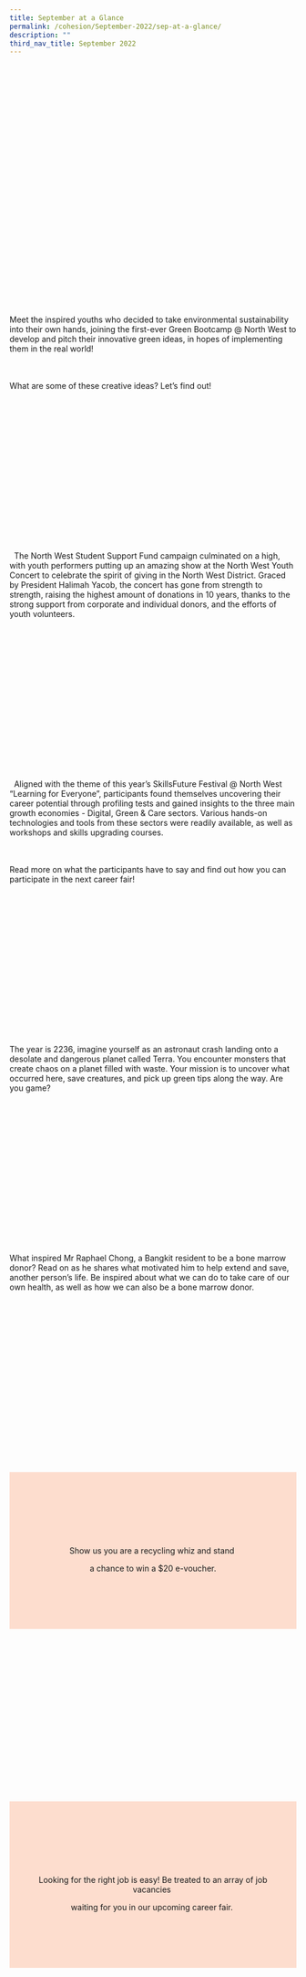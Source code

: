 ```yaml
---
title: September at a Glance
permalink: /cohesion/September-2022/sep-at-a-glance/
description: ""
third_nav_title: September 2022
---
```

&nbsp;

&nbsp;

<style> 

p { 

font-family: 'Lato', sans-serif; 

font-size: 16px; 

line-height: 26px; 

} 

h1, h2, h3, h4, h5, h6, li { 

  font-family: 'Lato', sans-serif; 

} 

.col-1 {width: 8.33%;} 

.col-2 {width: 16.66%;} 

.col-3 {width: 25%;} 

.col-4 {width: 33.33%;} 

.col-5 {width: 41.66%;} 

.col-6 {width: 50%;} 

.col-7 {width: 58.33%;} 

.col-8 {width: 66.66%;} 

.col-9 {width: 75%;} 

.col-10 {width: 83.33%;} 

.col-11 {width: 91.66%;} 

.col-12 {width: 100%;} 

@media only screen and (max-width: 768px) { 

  \[class\*="col-"\] { 

    width: 100%; 

  } 

} 

  </style>&nbsp;

&nbsp;

&nbsp;

<article style="max-width: 650px; width: 100%; margin: auto;">&nbsp;

<div style="width: 100%;">&nbsp;

&nbsp; <img style="width: 100%; max-width: 133px; z-index: 99; position: relative; margin-left: -22px;">&nbsp;

</div>&nbsp;

<div style="width: 100%; max-width: 650px; margin: 20px auto;">&nbsp;

&nbsp; <img style="max-width: 100%;">&nbsp;

</div>&nbsp;

<p style="font-size: 16px;">&nbsp;

&nbsp;&nbsp;&nbsp; <img align="right" style="width: 100%; max-width: 124px; padding: 0px 20px; margin-top: -20px;">&nbsp;

Meet the inspired youths who decided to take environmental sustainability into their own hands, joining the first-ever Green Bootcamp @ North West to develop and pitch their innovative green ideas, in hopes of implementing them in the real world!<br><br>&nbsp;

What are some of these creative ideas? Let’s find out!&nbsp;&nbsp;&nbsp;

</p>&nbsp;

<p>&nbsp;

&nbsp; <a href="https://northwest.cdc.gov.sg/cohesion/September-2022/green-bootcamp-north-west/"><img style="max-width: 100%;"></a>&nbsp;

</p>&nbsp;

<div style="width: 100%; max-width: 650px; margin: 20px auto;">&nbsp;

&nbsp; <img style="max-width: 100%;">&nbsp;

</div>&nbsp;

<p style="font-size: 16px; padding: 0px 25px;">&nbsp;

&nbsp; The North West Student Support Fund campaign culminated on a high, with youth performers putting up an amazing show at the North West Youth Concert to celebrate the spirit of giving in the North West District. Graced by President Halimah Yacob, the concert has gone from strength to strength, raising the highest amount of donations in 10 years, thanks to the strong support from corporate and individual donors, and the efforts of youth volunteers.&nbsp;

</p>&nbsp;

<p>&nbsp;

&nbsp; <a href="https://northwest.cdc.gov.sg/cohesion/September-2022/north-west-youth-concert/"><img style="max-width: 100%;"></a>&nbsp;

</p>&nbsp;

<div style="width: 100%; max-width: 650px; margin: 20px auto;">&nbsp;

&nbsp; <img style="max-width: 100%;">&nbsp;

</div>&nbsp;

<p style="font-size: 16px; padding: 0px 25px;">&nbsp;

&nbsp; Aligned with the theme of this year’s SkillsFuture Festival @ North West “Learning for Everyone”, participants found themselves uncovering their career potential through profiling tests and gained insights to the three main growth economies - Digital, Green &amp; Care sectors. Various hands-on technologies and tools from these sectors were readily available, as well as workshops and skills upgrading courses. <br><br>&nbsp;

Read more on what the participants have to say and find out how you can participate in the next career fair!&nbsp;&nbsp;&nbsp;

</p>&nbsp;

<p>&nbsp;

&nbsp; <a href="https://northwest.cdc.gov.sg/cohesion/September-2022/sff-north-west/"><img style="max-width: 100%;"></a>&nbsp;

</p>&nbsp;

<div style="width: 100%; max-width: 650px; margin: 20px auto;">&nbsp;

&nbsp; <img style="max-width: 100%;">&nbsp;

</div>&nbsp;

<p style="font-size: 16px; padding: 0px 25px;">&nbsp;

The year is 2236, imagine yourself as an astronaut crash landing onto a desolate and dangerous planet called Terra. You encounter monsters that create chaos on a planet filled with waste. Your mission is to uncover what occurred here, save creatures, and pick up green tips along the way. Are you game?&nbsp;&nbsp;

</p>&nbsp;

<p>&nbsp;

&nbsp; <a href="https://northwest.cdc.gov.sg/cohesion/September-2022/terra-2236/"><img style="max-width: 100%;"></a>&nbsp;

</p>&nbsp;

<div style="width: 100%; max-width: 650px; margin: 20px auto;">&nbsp;

&nbsp; <img style="max-width: 100%;">&nbsp;

</div>&nbsp;

<p style="font-size: 16px; padding: 0px 25px;">&nbsp;

What inspired Mr Raphael Chong, a Bangkit resident to be a bone marrow donor? Read on as he shares what motivated him to help extend and save, another person’s life. Be inspired about what we can do to take care of our own health, as well as how we can also be a bone marrow donor.&nbsp;&nbsp;

</p>&nbsp;

<p>&nbsp;

&nbsp; <a href="https://northwest.cdc.gov.sg/cohesion/September-2022/bone-marrow/"><img style="max-width: 100%;"></a>&nbsp;

</p>&nbsp;

<div style="width: 100%; max-width: 600px; margin: 0px auto;">&nbsp;

&nbsp; <img width="100%">&nbsp;

</div>&nbsp;

<div style="width: 100%; max-width: 600px; margin: 0px auto; text-align: center;">&nbsp;

&nbsp; <img style="max-width: 100%;">&nbsp;

</div>&nbsp;

<div style="max-width: 600px; margin: 0px auto;">&nbsp;

<div style="width: 100%; background: #fdddce; padding: 0px 0px;">&nbsp;

&nbsp; <div style="padding: 5px 20%; text-align: center;">&nbsp;

&nbsp; <p>Show us you are a recycling whiz and stand&nbsp;

a chance to win a&nbsp;$20&nbsp;e-voucher. </p>&nbsp;

&nbsp; </div>&nbsp;

</div>&nbsp;

</div>&nbsp;

<div style="width: 100%; max-width: 600px; margin: 0px auto; text-align: center;">&nbsp;

&nbsp; <a target="\_new" href="https://www.facebook.com/nwcdc/posts/pfbid02cWAZ1D5HccLSXxL8DFJ5VLiUkwvsCRy273S5KwLZe72pXjk9rrcS4QeXgUe26o3ml?\_\_cft\_\_\[0\]=AZXrMJlqJyOOFMtwraB7Gr\_Da5gQzA1k\_YxK98YQJeQn3pHUKgDh0xYoeQCsceNbJOQafJ36AE6jKzrN-YNAdedhendKUHkSuxPPA1TKte30vfLMmczHBUVtQUB\_Ql4j9epKBzV\_-XPxjSAqaI1zfsli&amp;\_\_tn\_\_=%2CO%2CP-R"><img style="max-width: 100%;"></a>&nbsp;

</div>&nbsp;

<div style="width: 100%; max-width: 600px; margin: 0px auto; text-align: center;">&nbsp;

&nbsp; <img style="max-width: 100%;">&nbsp;

</div>&nbsp;

<div style="width: 100%; max-width: 600px; margin: 0px auto;">&nbsp;

&nbsp; <img style="max-width: 100%;">&nbsp;

</div>&nbsp;

<div style="max-width: 600px; margin: 0px auto;">&nbsp;

<div style="width: 100%; background: #fdddce; padding: 0px 0px;">&nbsp;

&nbsp; <div style="padding: 5px 40px; text-align: center;">&nbsp;

&nbsp; <p>Looking for the right job is easy! Be treated to an array of job vacancies&nbsp;

waiting for you in our upcoming career fair.&nbsp; </p>&nbsp;

&nbsp; </div>&nbsp;

</div>&nbsp;

</div>&nbsp;

<div style="width: 100%; max-width: 600px; margin: 0px auto;">&nbsp;

&nbsp; <a target="\_new"><img style="max-width: 100%;"></a>&nbsp;

</div>&nbsp;

<div style="width: 100%; max-width: 600px; margin: 0px auto;">&nbsp;

&nbsp; <img style="max-width: 100%;">&nbsp;

</div>&nbsp;

<div style="width: 100%; max-width: 650px; margin: 0px auto;">&nbsp;

&nbsp; <a target="\_new"><img width="100%"></a>&nbsp;

</div>&nbsp;

<div style="width: 100%; max-width: 650px; margin: 0px auto;">&nbsp;

&nbsp; <img width="100%">&nbsp;

</div>&nbsp;

<div style="width: 100%; max-width: 650px; margin: 0px auto; text-align: center;">&nbsp;

&nbsp; <img style="max-width: 205px;">&nbsp;

&nbsp; <a target="\_new"><img style="max-width: 47px;"></a>&nbsp;

&nbsp; <a target="\_new"><img style="max-width: 49px;"></a>&nbsp;

&nbsp; <a target="\_new"><img style="max-width: 46px;"></a>&nbsp;

&nbsp; <a target="\_new"><img style="max-width: 53px;"></a>&nbsp;

</div>&nbsp;

<div style="width: 100%; max-width: 650px; margin: 20px auto; text-align: center;">&nbsp;

&nbsp; <a target="\_new"><img style="max-width: 378px;" width="100%"></a>&nbsp;

</div>&nbsp;

<div style="padding: 40px 20px; text-align: center;">&nbsp;

<h2>Our Team</h2>&nbsp;

<p style="font-size: 14px;">Adviser: Mayor Alex Yam</p>&nbsp;

<p style="font-size: 14px;">Editorial Team: Michael Lau, Sim Chuan San, Steve Luo, Eric Liu, Melvin Tai, Charlene Koh</p>&nbsp;

<p style="font-size: 14px;">Please send feedback, suggestions and comments to <a style="color: #000000; text-decoration: underline;" target="\_new">northwest\_cdc@pa.gov.sg</a></p>&nbsp;

<p style="font-size: 14px;">Some articles in Cohesion are contributed by volunteers and are not necessarily opinions/comments by North West CDC.</p>&nbsp;

<p style="font-size: 14px;">Reproduction in whole or in part is prohibited without prior permission from North West CDC.</p>&nbsp;

</div>&nbsp;

<br>&nbsp;

<br>&nbsp;

</article>&nbsp;

&nbsp;